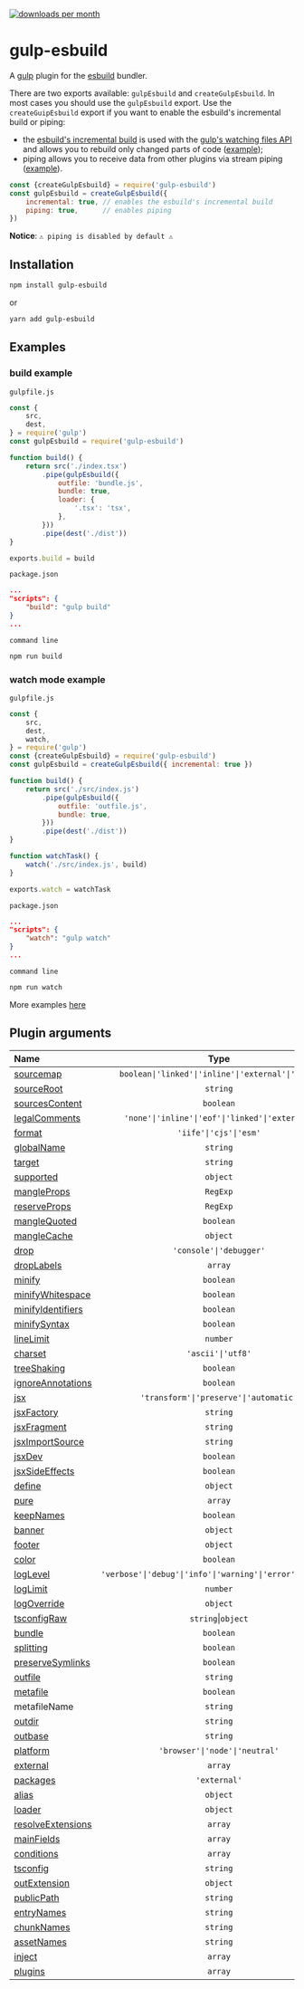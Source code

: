 [![downloads per month](https://img.shields.io/npm/dm/gulp-esbuild?style=flat-square)](https://npmcharts.com/compare/gulp-esbuild?minimal=true)

# gulp-esbuild
A [gulp](https://gulpjs.com) plugin for the [esbuild](https://esbuild.github.io) bundler.

There are two exports available: `gulpEsbuild` and `createGulpEsbuild`. In most cases you should use the `gulpEsbuild` export. Use the `createGuipEsbuild` export if you want to enable the esbuild's incremental build or piping:
* the [esbuild's incremental build](https://esbuild.github.io/api/#incremental) is used with the [gulp's watching files API](https://gulpjs.com/docs/en/getting-started/watching-files/) and allows you to rebuild only changed parts of code ([example](https://github.com/ym-project/gulp-esbuild/tree/master/examples/watch));
* piping allows you to receive data from other plugins via stream piping ([example](https://github.com/ym-project/gulp-esbuild/tree/master/examples/piping)).

```js
const {createGulpEsbuild} = require('gulp-esbuild')
const gulpEsbuild = createGulpEsbuild({
	incremental: true, // enables the esbuild's incremental build
	piping: true,      // enables piping
})
```

**Notice**: `⚠️ piping is disabled by default ⚠️`

## Installation
```bash
npm install gulp-esbuild
```
or
```bash
yarn add gulp-esbuild
```

## Examples

### build example

`gulpfile.js`
```js
const {
    src,
    dest,
} = require('gulp')
const gulpEsbuild = require('gulp-esbuild')

function build() {
    return src('./index.tsx')
        .pipe(gulpEsbuild({
            outfile: 'bundle.js',
            bundle: true,
            loader: {
                '.tsx': 'tsx',
            },
        }))
        .pipe(dest('./dist'))
}

exports.build = build
```
`package.json`
```json
...
"scripts": {
    "build": "gulp build"
}
...
```
`command line`
```bash
npm run build
```

### watch mode example

`gulpfile.js`
```js
const {
    src,
    dest,
    watch,
} = require('gulp')
const {createGulpEsbuild} = require('gulp-esbuild')
const gulpEsbuild = createGulpEsbuild({ incremental: true })

function build() {
    return src('./src/index.js')
        .pipe(gulpEsbuild({
            outfile: 'outfile.js',
            bundle: true,
        }))
        .pipe(dest('./dist'))
}

function watchTask() {
    watch('./src/index.js', build)
}

exports.watch = watchTask
```
`package.json`
```json
...
"scripts": {
    "watch": "gulp watch"
}
...
```
`command line`
```bash
npm run watch
```

More examples [here](https://github.com/ym-project/gulp-esbuild/tree/master/examples)

## Plugin arguments

| **Name**                                                               | **Type**                                | **Default**       |
| :--------------------------------------------------------------------- | :-------------------------------------: | :---------------: |
| [sourcemap](https://esbuild.github.io/api/#sourcemap)                  | `boolean\|'linked'\|'inline'\|'external'\|'both'` |                   |
| [sourceRoot](https://esbuild.github.io/api/#source-root)               | `string`                                |                   |
| [sourcesContent](https://esbuild.github.io/api/#sources-content)       | `boolean`                               |                   |
| [legalComments](https://esbuild.github.io/api/#legal-comments)         | `'none'\|'inline'\|'eof'\|'linked'\|'external'`             |
| [format](https://esbuild.github.io/api/#format)                        | `'iife'\|'cjs'\|'esm'`                  |                   |
| [globalName](https://esbuild.github.io/api/#global-name)               | `string`                                |                   |
| [target](https://esbuild.github.io/api/#target)                        | `string`                                |                   |
| [supported](https://esbuild.github.io/api/#supported)                  | `object`                                |                   |
| [mangleProps](https://esbuild.github.io/api/#mangle-props)             | `RegExp`                                |                   |
| [reserveProps](https://esbuild.github.io/api/#mangle-props)            | `RegExp`                                |                   |
| [mangleQuoted](https://esbuild.github.io/api/#mangle-quoted)           | `boolean`                               |                   |
| [mangleCache](https://esbuild.github.io/api/#mangle-props)             | `object`                                |                   |
| [drop](https://esbuild.github.io/api/#drop)                            | `'console'\|'debugger'`                 |                   |
| [dropLabels](https://esbuild.github.io/api/#drop-labels)               | `array`                                 |                   |
| [minify](https://esbuild.github.io/api/#minify)                        | `boolean`                               |                   |
| [minifyWhitespace](https://esbuild.github.io/api/#minify)              | `boolean`                               |                   |
| [minifyIdentifiers](https://esbuild.github.io/api/#minify)             | `boolean`                               |                   |
| [minifySyntax](https://esbuild.github.io/api/#minify)                  | `boolean`                               |                   |
| [lineLimit](https://esbuild.github.io/api/#line-limit)                 | `number`                                |                   |
| [charset](https://esbuild.github.io/api/#charset)                      | `'ascii'\|'utf8'`                       |                   |
| [treeShaking](https://esbuild.github.io/api/#tree-shaking)             | `boolean`                               |                   |
| [ignoreAnnotations](https://esbuild.github.io/api/#ignore-annotations) | `boolean`                               |                   |
| [jsx](https://esbuild.github.io/api/#jsx)                              | `'transform'\|'preserve'\|'automatic'`  |                   |
| [jsxFactory](https://esbuild.github.io/api/#jsx-factory)               | `string`                                |                   |
| [jsxFragment](https://esbuild.github.io/api/#jsx-fragment)             | `string`                                |                   |
| [jsxImportSource](https://esbuild.github.io/api/#jsx-import-source)    | `string`                                |                   |
| [jsxDev](https://esbuild.github.io/api/#jsx-dev)                       | `boolean`                               |                   |
| [jsxSideEffects](https://esbuild.github.io/api/#jsx-side-effects)      | `boolean`                               |                   |
| [define](https://esbuild.github.io/api/#define)                        | `object`                                |                   |
| [pure](https://esbuild.github.io/api/#pure)                            | `array`                                 |                   |
| [keepNames](https://esbuild.github.io/api/#keep-names)                 | `boolean`                               |                   |
| [banner](https://esbuild.github.io/api/#banner)                        | `object`                                |                   |
| [footer](https://esbuild.github.io/api/#footer)                        | `object`                                |                   |
| [color](https://esbuild.github.io/api/#color)                          | `boolean`                               |                   |
| [logLevel](https://esbuild.github.io/api/#log-level)                   | `'verbose'\|'debug'\|'info'\|'warning'\|'error'\|'silent'`  | `'silent'`        |
| [logLimit](https://esbuild.github.io/api/#log-limit)                   | `number`                                |                   |
| [logOverride](https://esbuild.github.io/api/#log-override)             | `object`                                |                   |
| [tsconfigRaw](https://esbuild.github.io/api/#tsconfig-raw)             | `string`\|`object`                      |                   |
| [bundle](https://esbuild.github.io/api/#bundle)                        | `boolean`                               |                   |
| [splitting](https://esbuild.github.io/api/#splitting)                  | `boolean`                               |                   |
| [preserveSymlinks](https://esbuild.github.io/api/#preserve-symlinks)   | `boolean`                               |                   |
| [outfile](https://esbuild.github.io/api/#outfile)                      | `string`                                |                   |
| [metafile](https://esbuild.github.io/api/#metafile)                    | `boolean`                               |                   |
| metafileName                                                           | `string`                                | `'metafile.json'` |
| [outdir](https://esbuild.github.io/api/#outdir)                        | `string`                                |                   |
| [outbase](https://esbuild.github.io/api/#outbase)                      | `string`                                |                   |
| [platform](https://esbuild.github.io/api/#platform)                    | `'browser'\|'node'\|'neutral'`          |                   |
| [external](https://esbuild.github.io/api/#external)                    | `array`                                 |                   |
| [packages](https://esbuild.github.io/api/#packages)                    | `'external'`                            |                   |
| [alias](https://esbuild.github.io/api/#alias)                          | `object`                                |                   |
| [loader](https://esbuild.github.io/api/#loader)                        | `object`                                |                   |
| [resolveExtensions](https://esbuild.github.io/api/#resolve-extensions) | `array`                                 |                   |
| [mainFields](https://esbuild.github.io/api/#main-fields)               | `array`                                 |                   |
| [conditions](https://esbuild.github.io/api/#conditions)                | `array`                                 |                   |
| [tsconfig](https://esbuild.github.io/api/#tsconfig)                    | `string`                                |                   |
| [outExtension](https://esbuild.github.io/api/#out-extension)           | `object`                                |                   |
| [publicPath](https://esbuild.github.io/api/#public-path)               | `string`                                |                   |
| [entryNames](https://esbuild.github.io/api/#entry-names)               | `string`                                |                   |
| [chunkNames](https://esbuild.github.io/api/#chunk-names)               | `string`                                |                   |
| [assetNames](https://esbuild.github.io/api/#asset-names)               | `string`                                |                   |
| [inject](https://esbuild.github.io/api/#inject)                        | `array`                                 |                   |
| [plugins](https://esbuild.github.io/plugins/)                          | `array`                                 |                   |
